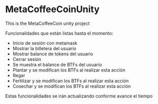# MetaCoffeeCoinUnity
This is the MetaCoffeeCoin unity project

Funcionalidades que están listas hasta el momento:

 - Inicio de sesíón con metamask
 - Mostrar la billetera del usuario
 - Mostrar balance de tokens del usuario
 - Cerrar sesión
 - Se muestra el balance de BTFs del usuario
 - Plantar y se modifican los BTFs al realizar esta acción
 - Regar
 - Fertilizar y se modifican los BTFs al realizar esta acción
 - Cosechar y se modifican los BTFs al realizar esta acción

Estas funcionalidades se irán actualizando conforme avance el tiempo
